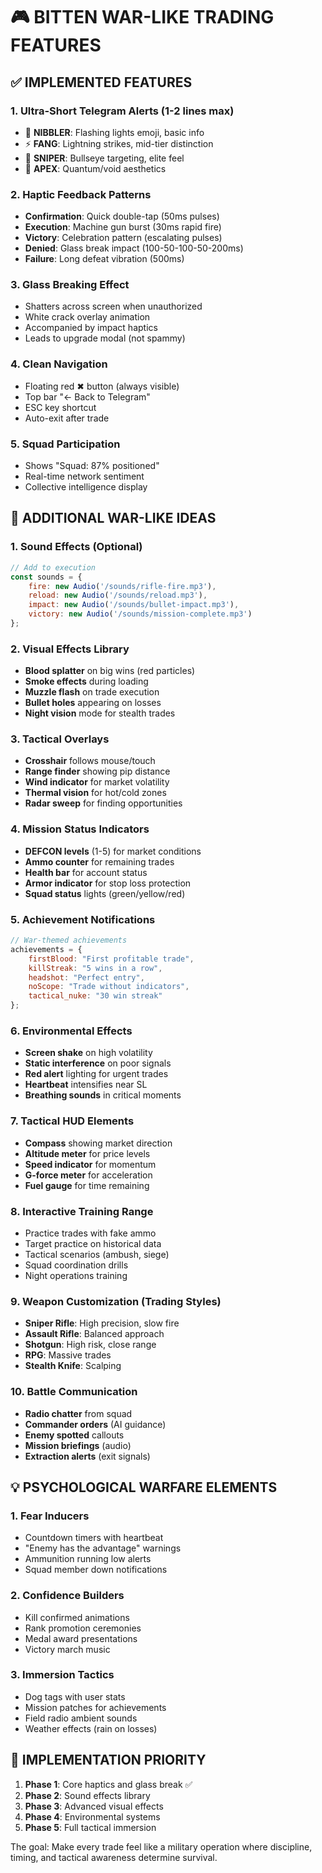 # 🎮 BITTEN WAR-LIKE TRADING FEATURES

## ✅ IMPLEMENTED FEATURES

### 1. **Ultra-Short Telegram Alerts** (1-2 lines max)
- 🚨 **NIBBLER**: Flashing lights emoji, basic info
- ⚡ **FANG**: Lightning strikes, mid-tier distinction  
- 🎯 **SNIPER**: Bullseye targeting, elite feel
- 🌌 **APEX**: Quantum/void aesthetics

### 2. **Haptic Feedback Patterns**
- **Confirmation**: Quick double-tap (50ms pulses)
- **Execution**: Machine gun burst (30ms rapid fire)
- **Victory**: Celebration pattern (escalating pulses)
- **Denied**: Glass break impact (100-50-100-50-200ms)
- **Failure**: Long defeat vibration (500ms)

### 3. **Glass Breaking Effect**
- Shatters across screen when unauthorized
- White crack overlay animation
- Accompanied by impact haptics
- Leads to upgrade modal (not spammy)

### 4. **Clean Navigation**
- Floating red ✖ button (always visible)
- Top bar "← Back to Telegram"
- ESC key shortcut
- Auto-exit after trade

### 5. **Squad Participation**
- Shows "Squad: 87% positioned"
- Real-time network sentiment
- Collective intelligence display

## 🚀 ADDITIONAL WAR-LIKE IDEAS

### 1. **Sound Effects** (Optional)
```javascript
// Add to execution
const sounds = {
    fire: new Audio('/sounds/rifle-fire.mp3'),
    reload: new Audio('/sounds/reload.mp3'),
    impact: new Audio('/sounds/bullet-impact.mp3'),
    victory: new Audio('/sounds/mission-complete.mp3')
};
```

### 2. **Visual Effects Library**
- **Blood splatter** on big wins (red particles)
- **Smoke effects** during loading
- **Muzzle flash** on trade execution
- **Bullet holes** appearing on losses
- **Night vision** mode for stealth trades

### 3. **Tactical Overlays**
- **Crosshair** follows mouse/touch
- **Range finder** showing pip distance
- **Wind indicator** for market volatility
- **Thermal vision** for hot/cold zones
- **Radar sweep** for finding opportunities

### 4. **Mission Status Indicators**
- **DEFCON levels** (1-5) for market conditions
- **Ammo counter** for remaining trades
- **Health bar** for account status
- **Armor indicator** for stop loss protection
- **Squad status** lights (green/yellow/red)

### 5. **Achievement Notifications**
```javascript
// War-themed achievements
achievements = {
    firstBlood: "First profitable trade",
    killStreak: "5 wins in a row",
    headshot: "Perfect entry",
    noScope: "Trade without indicators",
    tactical_nuke: "30 win streak"
};
```

### 6. **Environmental Effects**
- **Screen shake** on high volatility
- **Static interference** on poor signals
- **Red alert** lighting for urgent trades
- **Heartbeat** intensifies near SL
- **Breathing sounds** in critical moments

### 7. **Tactical HUD Elements**
- **Compass** showing market direction
- **Altitude meter** for price levels
- **Speed indicator** for momentum
- **G-force meter** for acceleration
- **Fuel gauge** for time remaining

### 8. **Interactive Training Range**
- Practice trades with fake ammo
- Target practice on historical data
- Tactical scenarios (ambush, siege)
- Squad coordination drills
- Night operations training

### 9. **Weapon Customization** (Trading Styles)
- **Sniper Rifle**: High precision, slow fire
- **Assault Rifle**: Balanced approach
- **Shotgun**: High risk, close range
- **RPG**: Massive trades
- **Stealth Knife**: Scalping

### 10. **Battle Communication**
- **Radio chatter** from squad
- **Commander orders** (AI guidance)
- **Enemy spotted** callouts
- **Mission briefings** (audio)
- **Extraction alerts** (exit signals)

## 💡 PSYCHOLOGICAL WARFARE ELEMENTS

### 1. **Fear Inducers**
- Countdown timers with heartbeat
- "Enemy has the advantage" warnings
- Ammunition running low alerts
- Squad member down notifications

### 2. **Confidence Builders**
- Kill confirmed animations
- Rank promotion ceremonies
- Medal award presentations
- Victory march music

### 3. **Immersion Tactics**
- Dog tags with user stats
- Mission patches for achievements
- Field radio ambient sounds
- Weather effects (rain on losses)

## 🎯 IMPLEMENTATION PRIORITY

1. **Phase 1**: Core haptics and glass break ✅
2. **Phase 2**: Sound effects library
3. **Phase 3**: Advanced visual effects
4. **Phase 4**: Environmental systems
5. **Phase 5**: Full tactical immersion

The goal: Make every trade feel like a military operation where discipline, timing, and tactical awareness determine survival.